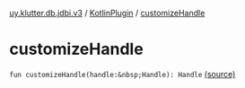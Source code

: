 [uy.klutter.db.jdbi.v3](../index.md) / [KotlinPlugin](index.md) / [customizeHandle](.)


# customizeHandle

`fun customizeHandle(handle:&nbsp;Handle): Handle` [(source)](https://github.com/kohesive/klutter/blob/master/db-jdbi-v3-jdk8/src/main/kotlin/uy/klutter/db/jdbi/v3/KotlinPlugin.kt#L15)


